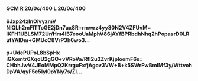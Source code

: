 #### GCM R 20/0c/400 L 20/0c/400
**6Jxp24zInOivyzmV**<br/>**NlQLh2mFlTToGE2jDn7uxSR+rmwrz4yy30N2V4ZFUvM=**<br/>**lKFH1UBLSM72Ur/Hm4IB7eooUaMphV86jAYfBPRbdhNhq2hPopasrD0LRutYAlDm+GMUcC8VrP3h6wo3...**<br/><br/>
**p+UdePUPoL8bSpHx**<br/>**iGXomtr6XqoU2gGO+vVRoVa/RfI2u3ZvrKjploomF6s=**<br/>**CHbhJwV4JEoMMpQ2KrrguFxfjAgov3VW+B+k5SWrFwBmlMf3y/WttvohDpVA/qyF5e5lyl0pYNy7s/ZI...**